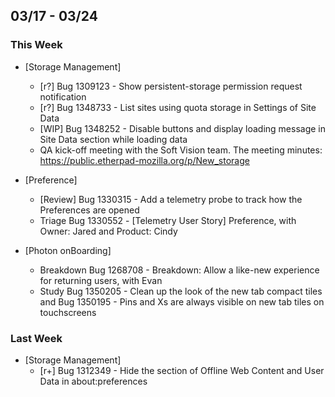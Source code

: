 ## 03/17 - 03/24 ##

### This Week ###
* [Storage Management]
  - [r?] Bug 1309123 - Show persistent-storage permission request notification
  - [r?] Bug 1348733 - List sites using quota storage in Settings of Site Data
  - [WIP] Bug 1348252 - Disable buttons and display loading message in Site Data section while loading data
  - QA kick-off meeting with the Soft Vision team.
    The meeting minutes: https://public.etherpad-mozilla.org/p/New_storage

* [Preference]
  - [Review] Bug 1330315 - Add a telemetry probe to track how the Preferences are opened
  - Triage Bug 1330552 - [Telemetry User Story] Preference, with Owner: Jared and Product: Cindy

* [Photon onBoarding]
  - Breakdown Bug 1268708 - Breakdown: Allow a like-new experience for returning users, with Evan
  - Study Bug 1350205 - Clean up the look of the new tab compact tiles and
          Bug 1350195 - Pins and Xs are always visible on new tab tiles on touchscreens

### Last Week ###
* [Storage Management]
  - [r+] Bug 1312349 - Hide the section of Offline Web Content and User Data in about:preferences
